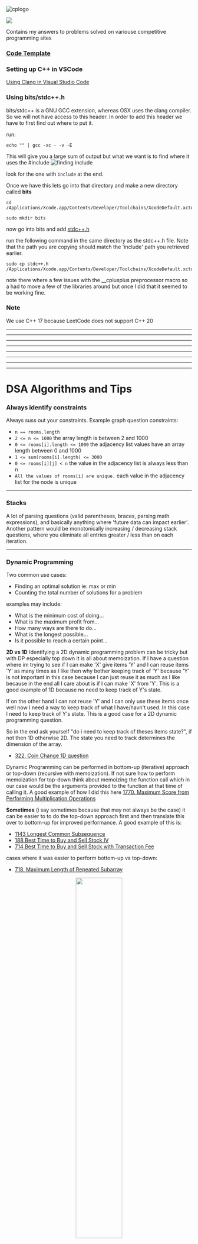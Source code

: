 ![cplogo](assets/cplogo.png)

![](https://leetcard.jacoblin.cool/rdforte?border=0&radius=20)

Contains my answers to problems solved on variouse competitive programming sites

### [Code Template](./CODE_TEMPLATES.md)

### Setting up C++ in VSCode

[Using Clang in Visual Studio Code](https://code.visualstudio.com/docs/cpp/config-clang-mac)

### Using bits/stdc++.h

bits/stdc++ is a GNU GCC extension, whereas OSX uses the clang compiler. So we will not have access to this header.
In order to add this header we have to first find out where to put it.

run:

```
echo "" | gcc -xc - -v -E
```

This will give you a large sum of output but what we want is to find where it uses the #include
![finding include](./assets/findingInclude.png)

look for the one with `include` at the end.

Once we have this lets go into that directory and make a new directory called **bits**

```
cd /Applications/Xcode.app/Contents/Developer/Toolchains/XcodeDefault.xctoolchain/usr/include
```

```
sudo mkdir bits
```

now go into bits and add [stdc++.h](https://github.com/gcc-mirror/gcc/blob/master/libstdc%2B%2B-v3/include/precompiled/stdc%2B%2B.h)

run the following command in the same directory as the stdc++.h file. Note that the path you are copying should match the 'include' path
you retrieved earlier.

```
sudo cp stdc++.h /Applications/Xcode.app/Contents/Developer/Toolchains/XcodeDefault.xctoolchain/usr/include/bits/stdc++.h
```

note there where a few issues with the \_\_cplusplus preprocessor macro so a had to move a few of the libraries around but once I did
that it seemed to be working fine.

### Note

We use C++ 17 because LeetCode does not support C++ 20

---

---

---

---

---

---

---

---

# DSA Algorithms and Tips

### Always identify constraints

Always suss out your constraints. Example graph question constraints:

- `n == rooms.length`
- `2 <= n <= 1000` the array length is between 2 and 1000
- `0 <= rooms[i].length <= 1000` the adjacency list values have an array length between 0 and 1000
- `1 <= sum(rooms[i].length) <= 3000`
- `0 <= rooms[i][j] < n` the value in the adjacency list is always less than n
- `All the values of rooms[i] are unique.` each value in the adjacency list for the node is unique

---

### Stacks

A lot of parsing questions (valid parentheses, braces, parsing math expressions),
and basically anything where 'future data can impact earlier'.
Another pattern would be monotonically increasing / decreasing stack questions, where you eliminate all entries greater / less
than on each iteration.

---

### Dynamic Programming

Two common use cases:

- Finding an optimal solution ie: max or min
- Counting the total number of solutions for a problem

examples may include:

- What is the minimum cost of doing...
- What is the maximum profit from...
- How many ways are there to do...
- What is the longest possible...
- Is it possible to reach a certain point...

**2D vs 1D**
Identifying a 2D dynamic programming problem can be tricky but with DP especially top down it is all about memoization.
If I have a question where im trying to see if I can make 'X' give items 'Y' and I can reuse items 'Y' as many times as I like then why bother
keeping track of 'Y' because 'Y' is not important in this case because I can just reuse it as much as I like because in the end all I care about
is if I can make 'X' from 'Y'. This is a good example of 1D because no need to keep track of Y's state.

If on the other hand I can not reuse 'Y' and I can only use these items once well now I need a way to keep track of what I have/havn't used. In this
case I need to keep track of Y's state. This is a good case for a 2D dynamic programming question.

So in the end ask yourself "do i need to keep track of theses items state?", if not then 1D otherwise 2D.
The state you need to track determines the dimension of the array.

- [322. Coin Change 1D question](LeetCode/Medium/322-coin-change/go/main.go)

Dynamic Programming can be performed in bottom-up (iterative) approach or top-down (recursive with memoization). If not sure how to perform
memoization for top-down think about memoizing the function call which in our case would be the arguments provided to the function at that time
of calling it. A good example of how I did this here [1770. Maximum Score from Performing Multiplication Operations](LeetCode/Hard/1770-maximum-score-from-performing-multiplication-operations/go/main.go)

**Sometimes** (i say sometimes because that may not always be the case) it can be easier to to do the top-down approach first and then translate this over to bottom-up for improved performance. A good example of this
is:

- [1143 Longest Common Subsequence](LeetCode/Medium/1143-longest-common-subsequence/go/main.go)
- [188 Best Time to Buy and Sell Stock IV](LeetCode/Hard/188-best-time-to-buy-and-sell-stock-iv/go/main.go)
- [714 Best Time to Buy and Sell Stock with Transaction Fee](LeetCode/Medium/714-best-time-to-buy-and-sell-stock-with-transaction-fee/)

cases where it was easier to perform bottom-up vs top-down:

- [718. Maximum Length of Repeated Subarray](LeetCode/Medium/718-maximum-length-of-repeated-subarray/go/main.go)
<p align="center">
  <img width="50%" height="50%" src="LeetCode/Medium/718-maximum-length-of-repeated-subarray/assets/solution.png" />
</p>
**State Reduction** is a way in which we can reduce the number of states which will in turn reduce our space complexity and possibly our time complexity.
If you look at [House Robber](LeetCode/Medium/198-house-robber/go/main.go) especially the Top Down recursive approach we could have include another parameter which was
a boolean to indicate if we could/couldn't rob the house but instead we used the index's which reduced the state.

**Note: state reductions for space complexity usually only apply to bottom-up implementations, while improving time complexity by reducing the number of state variables applies to both implementations.**

Another common scenario for improving space complexity is when the recurence relation is static (no iteration) along one dimension (flat array). An example of this is
[nth fibonacci number](LeetCode/Easy/509-fibonacci-number/go/main.go). Because we only care about the previouse 2 fibonacci numbers there is no need to keep an array
holding all previouse fibonacci numbers.

---

### Dynamic Programming (Kadane's Algorithm)

Kadane's Algorithm is an algorith that can find the maximum sum subarray when given an array of numbers. Its time complexity is O(n) and space O(1).

```
// Given an input array of numbers "nums",
1. best = nums[0]
2. current = nums[0]
3. for num in nums[1:]: // start at index 1
    3.1. current = Max(current + num, num)
    3.2. best = Max(best, current)

4. return best
```

- [53. Maximum Subarray](LeetCode/Medium/53-maximum-subarray/go/main.go)
- [121. Best Time to Buy and Sell Stock](LeetCode/Easy/121-best-time-buy-sell-stock/go/main.go)
- [918. Maximum Sum Circular Subarray](LeetCode/Medium/918-maximum-sum-circular-subarray/go/main.go)

![kadanes algorithm](assets/kadanes_algorithm.gif)

---

### Heaps / Priority Queue

- Good for finding the top **K** elements.
- Dijkstras algorithm for calculating the shortest path in weighted graphs.

---

### Sliding Window / 2 pointers

- The condition for using the sliding window technique is the problem asks to find the `max/min` value for a function that calculates
  the answer repeatedly for a set of `ranges` from the array.
  Example Leetcode 1004: Given a binary array nums and an integer k, return the maximum number of `consecutive 1's` (consecutive 1's creates a range)
  in the array if you can flip at most k 0's.

---

### BFS (Breadth First Search)

- Great for finding the shortest path in the graph.
- Can be used with priority queue to form Dijkstras algorithm to find shortest path in weighted graph

---

### Binary Search

Although binary search algorithms are typically used to find one element in a sorted sequence, they have many other uses.
You can apply a binary search to a result, for example. Say you wanted to determine the minimum square footage of office space needed to fit all a company's employees easily.
The square footage is a consecutive number and therefore sorted so we can perform binary search on it

---

### Floyd's Algorithm

Used for finding the start of a linked list cycle.

- [287 find-the-duplicate-number](https://leetcode.com/problems/find-the-duplicate-number/description/)
- [Floyd's cycle detection algorithm (Tortoise and hare)](https://www.youtube.com/watch?v=PvrxZaH_eZ4)

---

### GCD (Greatest Common Divisor) Euclidean algorithm

Used to find the greatest common divisor between two numbers

```go
func gcd(a, b int) int {
	if b == 0 {
		return a
	}
	return gcd(b, a%b)
}
```

---

### LCM (Least Common Multiple)

The Least Common Multiple of two numbers is the smallest multiple of those 2 numbers for example take LCM(6, 10)

Multiples of 6:
6, 12, 18, 24, `30`, 36, 42

Multiples of 10:
10, 20, `30`, 40, 50

Therfore the LCM(6, 10) = 30.

```
func lcm(a, b int) int {
	return (a * b) / gcd(a, b)
}
```

### Tarjan's Algorithm

Used to find the articulation point in a graph. An articulation point is a node that when removed will divide the graph into 2.

- [LeetCode Hard - 1568 minimum number of days to disconnect island](LeetCode/Hard/1568-minimum-number-of-days-to-disconnect-island/go/main.go).
- [YouTube: Tarjan's Strongly Connected Component (SCC) Algorithm (UPDATED) | Graph Theory](https://www.youtube.com/watch?v=wUgWX0nc4NY)

---

### Cyclic Arrays.

Sometimes you might have an array that cycles back arround.

For example this will always find the indexes 2 infront of the current index when the array is a loop.

```
(i + 1) % len(array) , (i + 2) % len(array)

```

```
i, arrLen := 1, 3
(i + 1) % arrLen = 2
(i + 2) % arrLen = 0 // looped back around
```

- [256 Paint House](LeetCode/Medium/256/go/main.go)
- [265 Paint House II](LeetCode/Hard/265-paint-house-2/go/main.go) _arrLen varies per input_

---

### Gauss' Formula

Find the sum all numbers up to n in O(1) time.
For example if I said find the sum of the first 100 numbers you could loop through all the numbers from [1..n]
to get the sum which would take O(n) time or you could use the below formula:

![Guass Formula](./assets/gaussFormula.png)

```
n := 100
sum := n * (n+1) / 2
```

### Bit Operations

#### AND (&)

Will produce a bit in the same position where x and y have the same bit.

```
  1 0 1 1 0 (22)
& 1 1 0 1 0 (26)
----------------
  1 0 0 1 0 (18)
```

Because in Binary even numbers always have their right most bit as 0 we can quickly determine if a number is even by:

```
x & 1 == 0
```

and converseley if its odd by (because odd numbers always have their right most bit as 1):

```
x & 1 == 1
```

#### OR (|)

Will produce a bit in the same position where one of the bits is 1.

```
  1 0 1 1 0 (22)
& 1 1 0 1 0 (26)
----------------
  1 1 1 1 0 (30)
```

#### XOR (^)

Will produce a bit in the same position where both bits are different.

```
  1 0 1 1 0 (22)
& 1 1 0 1 0 (26)
----------------
  0 1 1 0 0 (12)
```

An example of this can be found here [LeetCode 268 Missing Number](LeetCode/Easy/268-Missing_Number/go/main.go)

#### NOT (~)

Used to invert the bits. The formula ~x == -x - 1 holds true.
In Go there is no ~ operator but we can use XOR.

```
^29 = -30

This holds true to ~x == -x - 1
```

#### Bit Shift (<<) (>>)

Left bit shift << appends K zero bits to the number and Right bit shift >> removes K zero bits from the number.
NOTE:

```
x << k is the same as x * 2^k

x >> k is the same as x / 2^k
```

### 1e9 + 7

Some questions becasue the number can get really large ask you to mod by 1,000,000,007.
This is equivalent to 1e9+7.
1e9 is the same as saying 1 multiplied by 10^9.
Therefore we can do the following:

```
answer % (1e9+7)
```

### Lexicographically smallest/largest string

A string is lexicographically smaller when:

- the first character is smaller despite the length.
- smaller length when starting characters are the same.
  example:
  `a` is lexicographically smaller than `aa`.
  `abcd` is lexicographically smaller than `b`

A string is lexicographically larger when:

- the first character is larger despite the length.
- larger length if starting characters are the same.
  example:
  `ba` is lexicographically larger than `b`.
  `b` is lexicographically larger than `abcd`

a great way to compare strings lexicographically in Go is via

```
strings.Compare(str1, str2)
```

### Prefix Sum

Problems that require sequences of elements to meet criteria often utilize prefix sums.

The prefix sum, cumulative sum, inclusive scan, or simply scan of a sequence of numbers x0, x1, x2, ... is a
second sequence of numbers y0, y1, y2, ..., the sums of prefixes (running totals) of the input sequence:

| 0   | 1   | 2   | 3   | 4   | 5   | 6   |
| --- | --- | --- | --- | --- | --- | --- |
| 0   | 1   | 3   | 6   | 10  | 15  | 21  |

This is really handy now because if we get a list of ranges for which we have to calculate the sum for ie: the range [3,5] as an example.
Then we know that at index 5 its ranges [0,2] + [3,5] so the sum of the range [3,5] would be the sum at index 5 (sum 0-5) minus the sum at index 2 (sum 0-2).
Therefore 15-3 = 12.
We can then be given a large number of ranges and because we computed the sum in O(n) time then for each range m its a simple O(1) lookup.

#### Calculating total number of contiguous sub arrays

| 1   | 2   | 3   | 4   |
| --- | --- | --- | --- |
| 1   | 3   | 6   | 10  |

By using Prefix Sum we can calculate the total number of contguous sub arrays.

For example if I had the array:
| 1 | 2 |
| - | - |
| 1 | 3 | _Prefix Sum_

The contiguous sub arrays I can have are:

- 1
- 1,2
- 2

= 3 (same as prefix sum)

Another example if I had the array:
| 1 | 2 | 3 |
| - | - | - |
| 1 | 3 | 6 | _Prefix Sum_

The contiguous sub arrays I can have are:

- 1
- 1,2
- 1,2,3
- 2
- 2,3
- 3

= 6 (same as prefix sum)

This can also be calculated simply with the below formula in O(1) time:

```math
n*(n+1) / 2
```

---

---

## Achievements

![100daysbadge](assets/100daysbadge.gif)
